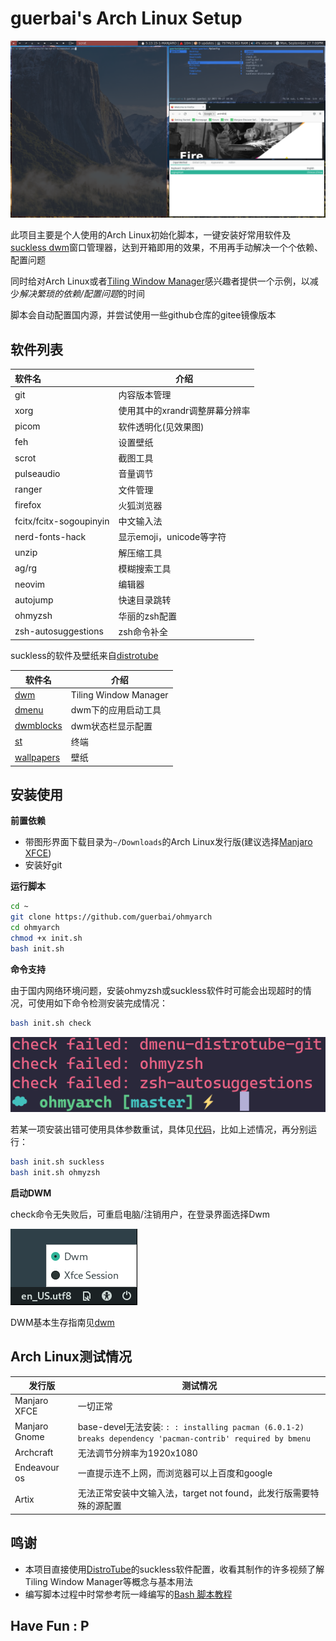# guerbai's Arch Linux Setup

![效果图](https://raw.githubusercontent.com/guerbai/scene/main/blog/20210928002146.png)

此项目主要是个人使用的Arch Linux初始化脚本，一键安装好常用软件及[suckless dwm](https://suckless.org/)窗口管理器，达到开箱即用的效果，不用再手动解决一个个依赖、配置问题

同时给对Arch Linux或者[Tiling Window Manager](https://en.wikipedia.org/wiki/Tiling_window_manager)感兴趣者提供一个示例，以减少*解决繁琐的依赖/配置问题*的时间

脚本会自动配置国内源，并尝试使用一些github仓库的gitee镜像版本

## 软件列表

| 软件名                  | 介绍                           |
| :---------------------- | ------------------------------ |
| git                     | 内容版本管理                   |
| xorg                    | 使用其中的xrandr调整屏幕分辨率 |
| picom                   | 软件透明化(见效果图)           |
| feh                     | 设置壁纸                       |
| scrot                   | 截图工具                       |
| pulseaudio              | 音量调节                       |
| ranger                  | 文件管理                       |
| firefox                 | 火狐浏览器                     |
| fcitx/fcitx-sogoupinyin | 中文输入法                     |
| nerd-fonts-hack         | 显示emoji，unicode等字符       |
| unzip                   | 解压缩工具                     |
| ag/rg                   | 模糊搜索工具                   |
| neovim                  | 编辑器                         |
| autojump                | 快速目录跳转                   |
| ohmyzsh                 | 华丽的zsh配置                  |
| zsh-autosuggestions     | zsh命令补全                    |

suckless的软件及壁纸来自[distrotube](https://gitlab.com/dwt1)

| 软件名                                                    | 介绍                  |
| --------------------------------------------------------- | --------------------- |
| [dwm](https://gitlab.com/dwt1/dwm-distrotube)             | Tiling Window Manager |
| [dmenu](https://gitlab.com/dwt1/dmenu-distrotube)         | dwm下的应用启动工具   |
| [dwmblocks](https://gitlab.com/dwt1/dwmblocks-distrotube) | dwm状态栏显示配置     |
| [st](https://gitlab.com/dwt1/st-distrotube)               | 终端                  |
| [wallpapers](https://gitlab.com/dwt1/wallpapers)          | 壁纸                  |

## 安装使用

**前置依赖**

- 带图形界面下载目录为`~/Downloads`的Arch Linux发行版(建议选择[Manjaro XFCE](https://manjaro.org/download/))
- 安装好git

**运行脚本**

```bash
cd ~
git clone https://github.com/guerbai/ohmyarch
cd ohmyarch
chmod +x init.sh
bash init.sh
```

**命令支持**

由于国内网络环境问题，安装ohmyzsh或suckless软件时可能会出现超时的情况，可使用如下命令检测安装完成情况：

```bash
bash init.sh check
```

![](https://raw.githubusercontent.com/guerbai/scene/main/blog/20210928010822.png)

若某一项安装出错可使用具体参数重试，具体见[代码](https://github.com/guerbai/ohmyarch/blob/master/init.sh)，比如上述情况，再分别运行：

```bash
bash init.sh suckless
bash init.sh ohmyzsh
```

**启动DWM**

check命令无失败后，可重启电脑/注销用户，在登录界面选择Dwm

![](https://raw.githubusercontent.com/guerbai/scene/main/blog/20210928011638.png)

DWM基本生存指南见[dwm](https://gitlab.com/dwt1/dwm-distrotube)

## Arch Linux测试情况

| 发行版        | 测试情况                                                     |
| ------------- | ------------------------------------------------------------ |
| Manjaro XFCE  | 一切正常                                                     |
| Manjaro Gnome | base-devel无法安装: `: : installing pacman (6.0.1-2) breaks dependency 'pacman-contrib' required by bmenu` |
| Archcraft     | 无法调节分辨率为1920x1080                                    |
| Endeavour os  | 一直提示连不上网，而浏览器可以上百度和google                 |
| Artix         | 无法正常安装中文输入法，target not found，此发行版需要特殊的源配置 |

## 鸣谢

- 本项目直接使用[DistroTube](https://www.youtube.com/c/DistroTube)的suckless软件配置，收看其制作的许多视频了解Tiling Window Manager等概念与基本用法
- 编写脚本过程中时常参考阮一峰编写的[Bash 脚本教程]()

## Have Fun  : P